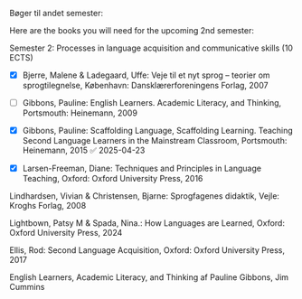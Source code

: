 Bøger til andet semester:

Here are the books you will need for the upcoming 2nd semester: 

Semester 2: Processes in language acquisition and communicative skills (10 ECTS)

- [x] Bjerre, Malene & Ladegaard, Uffe: Veje til et nyt sprog – teorier om sprogtilegnelse, København: Dansklærerforeningens Forlag, 2007

- [ ] Gibbons, Pauline: English Learners. Academic Literacy, and Thinking, Portsmouth: Heinemann, 2009

- [x] Gibbons, Pauline: Scaffolding Language, Scaffolding Learning. Teaching Second Language Learners in the Mainstream Classroom, Portsmouth: Heinemann, 2015 ✅ 2025-04-23

- [x] Larsen-Freeman, Diane: Techniques and Principles in Language Teaching, Oxford: Oxford University Press, 2016

Lindhardsen, Vivian & Christensen, Bjarne: Sprogfagenes didaktik, Vejle: Kroghs Forlag, 2008

Lightbown, Patsy M & Spada, Nina.: How Languages are Learned, Oxford: Oxford University Press, 2024

Ellis, Rod: Second Language Acquisition, Oxford: Oxford University Press, 2017

English Learners, Academic Literacy, and Thinking af Pauline Gibbons, Jim Cummins